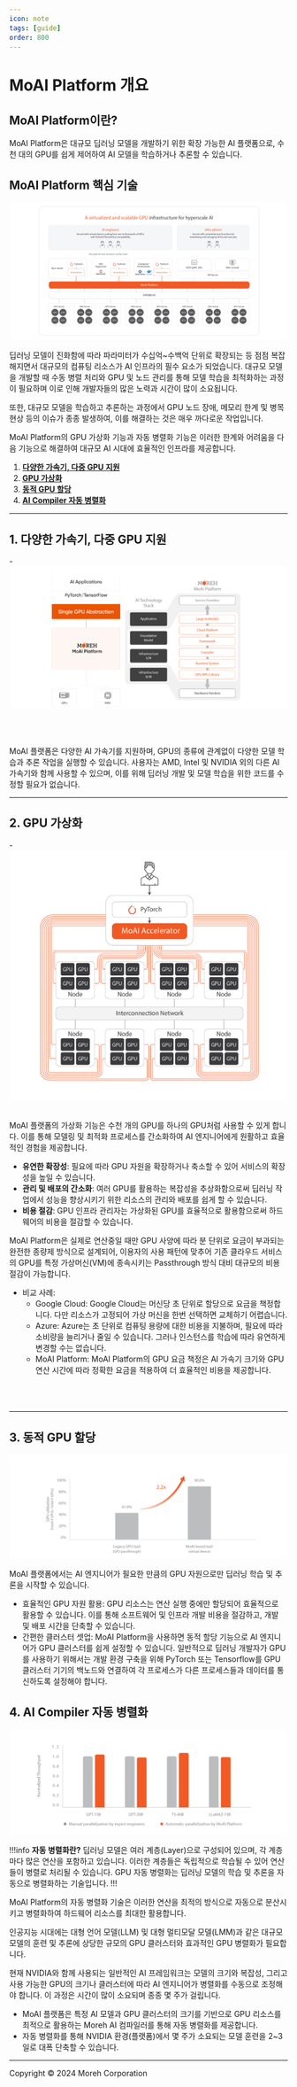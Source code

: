 ```yaml
---
icon: note
tags: [guide]
order: 800
---
```


# MoAI Platform 개요

## MoAI Platform이란?
MoAI Platform은 대규모 딥러닝 모델을 개발하기 위한 확장 가능한 AI 플랫폼으로, 수천 대의 GPU를 쉽게 제어하여 AI 모델을 학습하거나 추론할 수 있습니다.

## MoAI Platform 핵심 기술

![](overview.png)

딥러닝 모델이 진화함에 따라 파라미터가 수십억~수백억 단위로 확장되는 등 점점 복잡해지면서 대규모의 컴퓨팅 리소스가 AI 인프라의 필수 요소가 되었습니다. 대규모 모델을 개발할 때 수동 병렬 처리와 GPU 및 노드 관리를 통해 모델 학습을 최적화하는 과정이 필요하며 이로 인해 개발자들의 많은 노력과 시간이 많이 소요됩니다.

또한, 대규모 모델을 학습하고 추론하는 과정에서 GPU 노드 장애, 메모리 한계 및 병목 현상 등의 이슈가 종종 발생하여, 이를 해결하는 것은 매우 까다로운 작업입니다.

MoAI Platform의 GPU 가상화 기능과 자동 병렬화 기능은 이러한 한계와 어려움을 다음 기능으로 해결하여 대규모 AI 시대에 효율적인 인프라를 제공합니다.

1. **[다양한 가속기, 다중 GPU 지원](http://docs.moreh.io/about-moai/#1-다양한-가속기-다중-gpu-지원)**
2. **[GPU 가상화](http://docs.moreh.io/about-moai/#2-gpu-가상화)**
3. **[동적 GPU 할당](http://docs.moreh.io/about-moai/#3-동적-gpu-할당)**
4. **[AI Compiler 자동 병렬화](http://docs.moreh.io/about-moai/#4-ai-compiler-자동-병렬화)**


---

## 1. 다양한 가속기, 다중 GPU 지원

-![](m.png)

\
&nbsp;
&nbsp;

MoAI 플랫폼은 다양한 AI 가속기를 지원하며, GPU의 종류에 관계없이 다양한 모델 학습과 추론 작업을 실행할 수 있습니다.
사용자는 AMD, Intel 및 NVIDIA 외의 다른 AI 가속기와 함께 사용할 수 있으며, 이를 위해 딥러닝 개발 및 모델 학습을 위한 코드를 수정할 필요가 없습니다.

------

## 2. GPU 가상화

-![](virt.png)
\
&nbsp;
&nbsp;

MoAI 플랫폼의 가상화 기능은 수천 개의 GPU를 하나의 GPU처럼 사용할 수 있게 합니다. 이를 통해 모델링 및 최적화 프로세스를 간소화하여 AI 엔지니어에게 원활하고 효율적인 경험을 제공합니다.

- **유연한 확장성**: 필요에 따라 GPU 자원을 확장하거나 축소할 수 있어 서비스의 확장성을 높일 수 있습니다.
- **관리 및 배포의 간소화**: 여러 GPU를 활용하는 복잡성을 추상화함으로써 딥러닝 작업에서 성능을 향상시키기 위한 리소스의 관리와 배포를 쉽게 할 수 있습니다.
- **비용 절감**: GPU 인프라 관리자는 가상화된 GPU를 효율적으로 활용함으로써 하드웨어의 비용을 절감할 수 있습니다.

MoAI Platform은 실제로 연산중일 때만 GPU 사양에 따라 분 단위로 요금이 부과되는 완전한 종량제 방식으로 설계되어, 이용자의 사용 패턴에 맞추어 기존 클라우드 서비스의 GPU를 특정 가상머신(VM)에 종속시키는 Passthrough 방식 대비 대규모의 비용 절감이 가능합니다.

- 비교 사례:
    - Google Cloud: Google Cloud는 머신당 초 단위로 할당으로 요금을 책정합니다. 다만 리소스가 고정되어 가상 머신을 한번 선택하면 교체하기 어렵습니다.
    - Azure: Azure는 초 단위로 컴퓨팅 용량에 대한 비용을 지불하며, 필요에 따라 소비량을 늘리거나 줄일 수 있습니다. 그러나 인스턴스를 학습에 따라 유연하게 변경할 수는 없습니다.
    - MoAI Platform: MoAI Platform의 GPU 요금 책정은 AI 가속기 크기와 GPU 연산 시간에 따라 정확한 요금을 적용하여 더 효율적인 비용을 제공합니다.
\
\
\
&nbsp;
&nbsp;

------

## 3. 동적 GPU 할당


![](d.png)

MoAI 플랫폼에서는 AI 엔지니어가 필요한 만큼의 GPU 자원으로만 딥러닝 학습 및 추론을 시작할 수 있습니다. 

- 효율적인 GPU 자원 활용: GPU 리소스는 연산 실행 중에만 할당되어 효율적으로 활용할 수 있습니다. 이를 통해 소프트웨어 및 인프라 개발 비용을 절감하고, 개발 및 배포 시간을 단축할 수 있습니다.
- 간편한 클러스터 셋업: MoAI Platform을 사용하면 동적 할당 기능으로 AI 엔지니어가 GPU 클러스터를 쉽게 설정할 수 있습니다. 일반적으로 딥러닝 개발자가 GPU를 사용하기 위해서는 개발 환경 구축을 위해 PyTorch 또는 Tensorflow를 GPU 클러스터 기기의 백노드와 연결하여 각 프로세스가 다른 프로세스들과 데이터를 통신하도록 설정해야 합니다.


## 4. AI Compiler 자동 병렬화

![](ap.png)

!!!info **자동 병렬화란?** 
딥러닝 모델은 여러 계층(Layer)으로 구성되어 있으며, 각 계층마다 많은 연산을 포함하고 있습니다. 이러한 계층들은 독립적으로 학습될 수 있어 연산들이 병렬로 처리될 수 있습니다. GPU 자동 병렬화는 딥러닝 모델의 학습 및 추론을 자동으로 병렬화하는 기술입니다.
!!!

MoAI Platform의 자동 병렬화 기술은 이러한 연산을 최적의 방식으로 자동으로 분산시키고 병렬화하여 하드웨어 리소스를 최대한 활용합니다.


인공지능 시대에는 대형 언어 모델(LLM) 및 대형 멀티모달 모델(LMM)과 같은 대규모 모델의 훈련 및 추론에 상당한 규모의 GPU 클러스터와 효과적인 GPU 병렬화가 필요합니다. 

현재 NVIDIA와 함께 사용되는 일반적인 AI 프레임워크는 모델의 크기와 복잡성, 그리고 사용 가능한 GPU의 크기나 클러스터에 따라 AI 엔지니어가 병렬화를 수동으로 조정해야 합니다. 이 과정은 시간이 많이 소요되며 종종 몇 주가 걸립니다.

- MoAI 플랫폼은 특정 AI 모델과 GPU 클러스터의 크기를 기반으로 GPU 리소스를 최적으로 활용하는 Moreh AI 컴파일러를 통해 자동 병렬화를 제공합니다.
- 자동 병렬화를 통해 NVIDIA 환경(플랫폼)에서 몇 주가 소요되는 모델 훈련을 2~3일로 대폭 단축할 수 있습니다.


---

Copyright © 2024 Moreh Corporation
